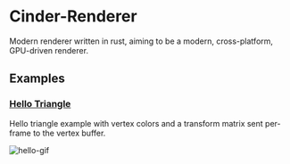 # Cinder-Renderer
Modern renderer written in rust, aiming to be a modern, cross-platform, GPU-driven renderer.

## Examples
### [Hello Triangle](./crates/bin/hello-triangle/src/main.rs)<br/>
Hello triangle example with vertex colors and a transform matrix sent per-frame to the vertex buffer.



![hello-gif](https://user-images.githubusercontent.com/23410311/210707551-c40b4e2c-2f58-402a-a9ca-b94661407f12.gif)
